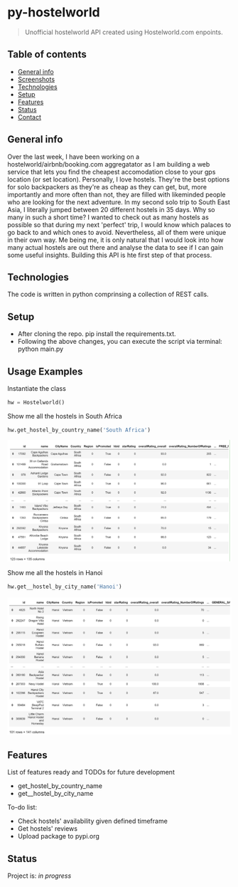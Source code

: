 # py-hostelworld
> Unofficial hostelworld API created using Hostelworld.com enpoints.

## Table of contents
* [General info](#general-info)
* [Screenshots](#screenshots)
* [Technologies](#technologies)
* [Setup](#setup)
* [Features](#features)
* [Status](#status)
* [Contact](#contact)

## General info
Over the last week, I have been working on a hostelworld/airbnb/booking.com aggregatator as I am building a web service that lets you find the cheapest accomodation close to your gps location (or set location). Personally, I love hostels. They're the best options for solo backpackers as they're as cheap as they can get, but, more importantly and more often than not, they are filled with likeminded people who are looking for the next adventure. In my second solo trip to South East Asia, I literally jumped between 20 different hostels in 35 days. Why so many in such a short time? I wanted to check out as many hostels as possible so that during my next 'perfect' trip, I would know which palaces to go back to and which ones to avoid. Nevertheless, all of them were unique in their own way.
Me being me, it is only natural that I would look into how many actual hostels are out there and analyse the data to see if I can gain some useful insights. Building this API is hte first step of that process.

## Technologies
The code is written in python comprinsing a collection of REST calls.

## Setup
- After cloning the repo. pip install the requirements.txt.
- Following the above changes, you can execute the script via terminal: python main.py

## Usage Examples
Instantiate the class
```python
hw = Hostelworld()
```
Show me all the hostels in South Africa
```python
hw.get_hostel_by_country_name('South Africa')
```
![HostelByCountryName](imgs/get_hostel_by_country_name.PNG)

Show me all the hostels in Hanoi
```python
hw.get__hostel_by_city_name('Hanoi')
```
![HostelByCityName](imgs/get__hostel_by_city_name.PNG)


## Features
List of features ready and TODOs for future development
* get_hostel_by_country_name
* get__hostel_by_city_name


To-do list:
* Check hostels' availability given defined timeframe
* Get hostels' reviews
* Upload package to pypi.org

## Status
Project is: _in progress_



